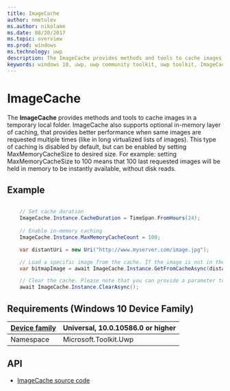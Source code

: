 ```yaml
---
title: ImageCache
author: nmetulev
ms.author: nikolame
ms.date: 08/20/2017
ms.topic: overview
ms.prod: windows
ms.technology: uwp
description: The ImageCache provides methods and tools to cache images in a temporary local folder.
keywords: windows 10, uwp, uwp community toolkit, uwp toolkit, ImageCache
---
```


# ImageCache

The **ImageCache** provides methods and tools to cache images in a temporary local folder. ImageCache also supports optional in-memory layer of caching, that provides better performance when same images are requested multiple times (like in long virtualized lists of images). This type of caching is disabled by default, but can be enabled by setting MaxMemoryCacheSize to desired size. For example: setting MaxMemoryCacheSize to 100 means that 100 last requested images will be held in memory to be instantly available, without disk reads.

## Example

```csharp

	// Set cache duration
	ImageCache.Instance.CacheDuration = TimeSpan.FromHours(24);
	
	// Enable in-memory caching
	ImageCache.Instance.MaxMemoryCacheCount = 100;

	var distantUri = new Uri("http://www.myserver.com/image.jpg");

	// Load a specific image from the cache. If the image is not in the cache, ImageCache will try to download and store it
	var bitmapImage = await ImageCache.Instance.GetFromCacheAsync(distantUri));

	// Clear the cache. Please note that you can provide a parameter to define a timespan from now to select cache entries to delete.
	await ImageCache.Instance.ClearAsync();	

```

## Requirements (Windows 10 Device Family)

| [Device family](http://go.microsoft.com/fwlink/p/?LinkID=526370) | Universal, 10.0.10586.0 or higher |
| --- | --- |
| Namespace | Microsoft.Toolkit.Uwp |


## API

* [ImageCache source code](https://github.com/Microsoft/UWPCommunityToolkit/blob/master/Microsoft.Toolkit.Uwp.UI/Cache/ImageCache.cs)


